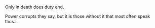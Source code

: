 Only in death does duty end.

Power corrupts they say, but it is those without it that most often speak thus...
